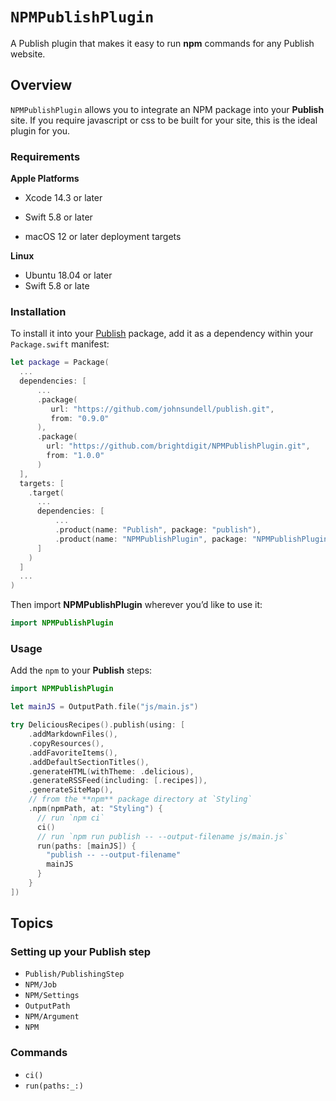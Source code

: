 # ``NPMPublishPlugin``

A Publish plugin that makes it easy to run **npm** commands for any Publish website. 

## Overview

`NPMPublishPlugin` allows you to integrate an NPM package into your **Publish** site. If you require javascript or css to be built for your site, this is the ideal plugin for you.

### Requirements 

**Apple Platforms**

- Xcode 14.3 or later
- Swift 5.8 or later

- macOS 12 or later deployment targets

**Linux**

- Ubuntu 18.04 or later
- Swift 5.8 or late

### Installation

To install it into your [Publish](https://github.com/johnsundell/publish) package, add it as a dependency within your `Package.swift` manifest:

```swift
let package = Package(
  ...
  dependencies: [
      ...
      .package(
         url: "https://github.com/johnsundell/publish.git", 
         from: "0.9.0"
      ),
      .package(
        url: "https://github.com/brightdigit/NPMPublishPlugin.git",
        from: "1.0.0"
      )
  ],
  targets: [
    .target(
      ...
      dependencies: [
          ...
          .product(name: "Publish", package: "publish"),
          .product(name: "NPMPublishPlugin", package: "NPMPublishPlugin"),
      ]
    )
  ]
  ...
)
```

Then import **NPMPublishPlugin** wherever you’d like to use it:

```swift
import NPMPublishPlugin
```

### Usage

Add the `npm` to your **Publish** steps:

```swift
import NPMPublishPlugin

let mainJS = OutputPath.file("js/main.js")

try DeliciousRecipes().publish(using: [
    .addMarkdownFiles(),
    .copyResources(),
    .addFavoriteItems(),
    .addDefaultSectionTitles(),
    .generateHTML(withTheme: .delicious),
    .generateRSSFeed(including: [.recipes]),
    .generateSiteMap(),
    // from the **npm** package directory at `Styling`
    .npm(npmPath, at: "Styling") {
      // run `npm ci`
      ci()
      // run `npm run publish -- --output-filename js/main.js`
      run(paths: [mainJS]) {
        "publish -- --output-filename"
        mainJS
      }
    }
])
```

## Topics

### Setting up your Publish step

* ``Publish/PublishingStep``
* ``NPM/Job``
* ``NPM/Settings``
* ``OutputPath``
* ``NPM/Argument``
* ``NPM``

### Commands

* ``ci()``
* ``run(paths:_:)``

